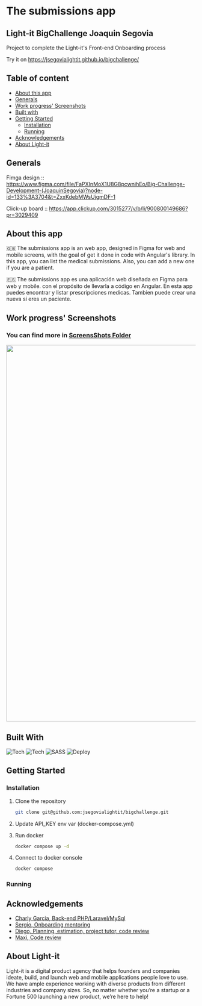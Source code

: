 # The submissions app
## Light-it BigChallenge Joaquin Segovia
Project to complete the Light-it's Front-end Onboarding process 

Try it on https://jsegovialightit.github.io/bigchallenge/

## Table of content

- [About this app](#about-this-app)
- [Generals](#introduction)
- [Work progress' Screenshots](#work-progress'-screenshots)
- [Built with](#built-with)
- [Getting Started](#getting-started)
  - [Installation](#installation)
  - [Running](#running)
- [Acknowledgements](#acknowledgements)
- [About Light-it](#about-light-it)


## Generals

Fimga design :: https://www.figma.com/file/FaPXInMoX1U8G8pcwnihEo/Big-Challenge-Development-(JoaquinSegovia)?node-id=133%3A3704&t=ZxxKdebMWsUjgmDF-1

Click-up board :: https://app.clickup.com/3015277/v/b/li/900800149686?pr=3029409
  
## About this app

🇬🇧 The submissions app is an web app, designed in Figma for web and mobile screens, with the goal of get it done in code with Angular's library. In this app, you can list the medical submissions. Also, you can add a new one if you are a patient.

🇪🇸 The submissions app es una aplicación web diseñada en Figma para web y mobile. con el propósito de llevarla a código en Angular.
En esta app puedes encontrar y listar prescripciones medicas. Tambien puede crear una nueva si eres un paciente.

## Work progress' Screenshots

<h3> You can find more in <a title="ScreensShots Folder" href="https://github.com/jsegovialightit/reactshop/tree/main/screenshots" target="_blank">ScreensShots Folder</a></h3>

<img src="https://raw.githubusercontent.com/jsegovialightit/reactshop/main/screenshots/mock.png" width="30px" data-canonical-src="https://raw.githubusercontent.com/jsegovialightit/reactshop/main/screenshots/mock.png" style="width: 1000px;">

## Built With

![Tech](https://img.shields.io/badge/Angular.js-red)
![Tech](https://img.shields.io/badge/TypeScript.js-blue)
![SASS](https://img.shields.io/badge/Styles-SASS-%23C3548C)
![Deploy](https://img.shields.io/badge/Docker.js-blue)

## Getting Started

### Installation

1. Clone the repository
   ```sh
   git clone git@github.com:jsegovialightit/bigchallenge.git
   ```
2. Update API_KEY env var (docker-compose.yml)
    
3. Run docker
   ```sh
   docker compose up -d
   ```
4. Connect to docker console
   ```sh
   docker compose 
   ```
### Running


## Acknowledgements

* [Charly Garcia, Back-end PHP/Laravel/MySql](https://github.com/cgarcia-lightit/my-care)
* [Sergio, Onboarding mentoring](https://github.com/sojeda)
* [Diego, Planning, estimation, project tutor, code review](https://github.com/ddoumecq)
* [Maxi, Code review](https://github.com/maxpsz)
  
## About Light-it

Light-it is a digital product agency that helps founders and companies ideate, build, and launch web and mobile applications people love to use. We have ample experience working with diverse products from different industries and company sizes. So, no matter whether you’re a startup or a Fortune 500 launching a new product, we’re here to help!
